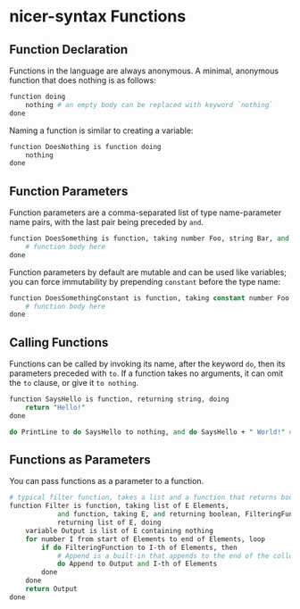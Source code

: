 # nicer-syntax Functions

## Function Declaration

Functions in the language are always anonymous.
A minimal, anonymous function that does nothing is as follows:

```perl
function doing
    nothing # an empty body can be replaced with keyword `nothing`
done
```

Naming a function is similar to creating a variable:

```perl
function DoesNothing is function doing
    nothing
done
```

## Function Parameters

Function parameters are a comma-separated list of type name-parameter name pairs, with the last pair being preceded by `and`.

```perl
function DoesSomething is function, taking number Foo, string Bar, and map of number and boolean Quux doing
    # function body here
done
```

Function parameters by default are mutable and can be used like variables;
you can force immutability by prepending `constant` before the type name:

```perl
function DoesSomethingConstant is function, taking constant number Foo, constant string Bar, and constant map of number and boolean Quux doing
    # function body here
done
```

## Calling Functions

Functions can be called by invoking its name, after the keyword `do`, then its parameters preceded with `to`.
If a function takes no arguments, it can omit the `to` clause, or give it `to nothing`.

```perl
function SaysHello is function, returning string, doing
    return "Hello!"
done

do PrintLine to do SaysHello to nothing, and do SaysHello + " World!" # PrintLine(SaysHello(), SaysHello() + " World!")
```

## Functions as Parameters

You can pass functions as a parameter to a function.

```perl
# typical filter function, takes a list and a function that returns boolean
function Filter is function, taking list of E Elements,
            and function, taking E, and returning boolean, FilteringFunction,
            returning list of E, doing
    variable Output is list of E containing nothing
    for number I from start of Elements to end of Elements, loop
        if do FilteringFunction to I-th of Elements, then
            # Append is a built-in that appends to the end of the collection
            do Append to Output and I-th of Elements
        done
    done
    return Output
done
```
